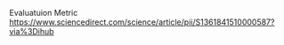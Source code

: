 



Evaluatuion Metric
https://www.sciencedirect.com/science/article/pii/S1361841510000587?via%3Dihub